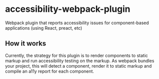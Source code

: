 # accessibility-webpack-plugin
Webpack plugin that reports accessibility issues for component-based applications (using React, preact, etc)

## How it works
Currently, the strategy for this plugin is to render components to static markup and run accessibility testing on the markup.
As webpack bundles your project, this will detect a component, render it to static markup and compile an a11y report for each component.

